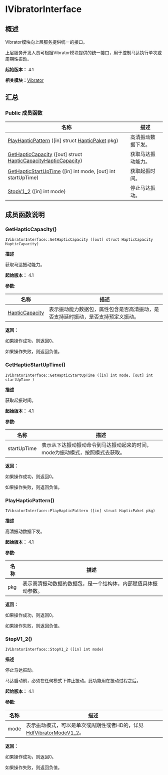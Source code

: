 # IVibratorInterface


## 概述

Vibrator模块向上层服务提供统一的接口。

上层服务开发人员可根据Vibrator模块提供的统一接口，用于控制马达执行单次或周期性振动。

**起始版本：** 4.1

**相关模块：**[Vibrator](_vibrator_v12.md)


## 汇总


### Public 成员函数

| 名称 | 描述 | 
| -------- | -------- |
| [PlayHapticPattern](#playhapticpattern) ([in] struct [HapticPaket](_haptic_paket_v12.md) pkg) | 高清振动数据下发。  | 
| [GetHapticCapacity](#gethapticcapacity) ([out] struct [HapticCapacity](_haptic_capacity_v12.md)[HapticCapacity](_haptic_capacity_v12.md)) | 获取马达振动能力。  | 
| [GetHapticStartUpTime](#gethapticstartuptime) ([in] int mode, [out] int startUpTime) | 获取起振时间。  | 
| [StopV1_2](#stopv1_2) ([in] int mode) | 停止马达振动。  | 


## 成员函数说明


### GetHapticCapacity()

```
IVibratorInterface::GetHapticCapacity ([out] struct HapticCapacity HapticCapacity)
```
**描述**

获取马达振动能力。

**起始版本：** 4.1

**参数:**

| 名称 | 描述 | 
| -------- | -------- |
| [HapticCapacity](_haptic_capacity_v12.md) | 表示振动能力数据包，属性包含是否高清振动，是否支持延时振动，是否支持预定义振动。 | 

**返回：**

如果操作成功，则返回0。

如果操作失败，则返回负值。


### GetHapticStartUpTime()

```
IVibratorInterface::GetHapticStartUpTime ([in] int mode, [out] int startUpTime )
```
**描述**

获取起振时间。

**起始版本：** 4.1

**参数:**

| 名称 | 描述 | 
| -------- | -------- |
| startUpTime | 表示从下达振动振动命令到马达振动起来的时间，mode为振动模式，按照模式去获取。 | 

**返回：**

如果操作成功，则返回0。

如果操作失败，则返回负值。


### PlayHapticPattern()

```
IVibratorInterface::PlayHapticPattern ([in] struct HapticPaket pkg)
```
**描述**

高清振动数据下发。

**起始版本：** 4.1

**参数:**

| 名称 | 描述 | 
| -------- | -------- |
| pkg | 表示高清振动数据的数据包，是一个结构体，内部赋值具体振动参数。 | 

**返回：**

如果操作成功，则返回0。

如果操作失败，则返回负值。


### StopV1_2()

```
IVibratorInterface::StopV1_2 ([in] int mode)
```
**描述**

停止马达振动。

马达启动前，必须在任何模式下停止振动。此功能用在振动过程之后。

**起始版本：** 4.1

**参数:**

| 名称 | 描述 | 
| -------- | -------- |
| mode | 表示振动模式，可以是单次或周期性或者HD的，详见[HdfVibratorModeV1_2](_vibrator_v12.md#hdfvibratormodev1_2)。 | 

**返回：**

如果操作成功，则返回0。

如果操作失败，则返回负值。
